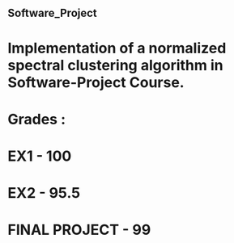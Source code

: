 ## Software_Project
# Implementation of a normalized spectral clustering algorithm in Software-Project Course.
# Grades : 
# EX1 - 100
# EX2 - 95.5
# FINAL PROJECT - 99

